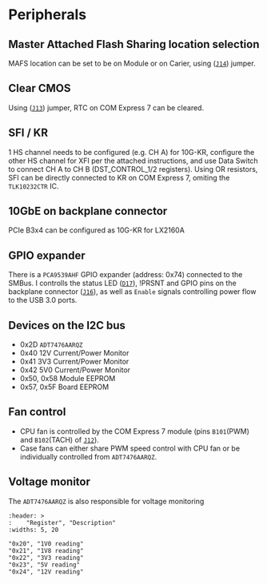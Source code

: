 # Peripherals

## Master Attached Flash Sharing location selection
MAFS location can be set to be on Module or on Carier, using ([`J14`](#J14)) jumper.

## Clear CMOS
Using ([`J13`](#J13)) jumper, RTC on COM Express 7 can be cleared.

## SFI / KR

1 HS channel needs to be configured (e.g. CH A) for 10G-KR, configure the other HS channel for XFI per the attached instructions,  and use Data Switch to connect CH A to CH B (DST_CONTROL_1/2 registers).
Using OR resistors, SFI can be directly connected to KR on COM Express 7, omiting the `TLK10232CTR` IC.


## 10GbE on backplane connector

PCIe B3x4 can be configured as 10G-KR for LX2160A

## GPIO expander

There is a `PCA9539AHF` GPIO expander (address: 0x74) connected to the SMBus. I controlls the status LED ([`D17`](#D17)), !PRSNT and GPIO pins on the backplane connector ([`J16`](#J16)),
as well as `Enable` signals controlling power flow to the USB 3.0 ports.

## Devices on the I2C bus
- 0x2D `ADT7476AARQZ`
- 0x40 12V Current/Power Monitor
- 0x41 3V3 Current/Power Monitor
- 0x42 5V0 Current/Power Monitor 
- 0x50, 
  0x58 Module EEPROM 
- 0x57,
  0x5F Board EEPROM

## Fan control

- CPU fan is controlled by the COM Express 7 module (pins `B101`(PWM) and `B102`(TACH) of [`J12`](#J12)).
- Case fans can either share PWM speed control with CPU fan or be individually controlled from `ADT7476AARQZ`.


## Voltage monitor

The `ADT7476AARQZ` is also responsible for voltage monitoring

```{csv-table}
:header: >
:    "Register", "Description"
:widths: 5, 20

"0x20", "1V0 reading"
"0x21", "1V8 reading"
"0x22", "3V3 reading"
"0x23", "5V reading"
"0x24", "12V reading"
```
